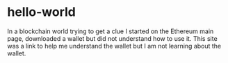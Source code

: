 # hello-world
In a blockchain world trying to get a clue
I started on the Ethereum main page, downloaded a wallet but did not understand how to use it.  This site was a link to help me understand the wallet but I am not learning about the wallet.  

